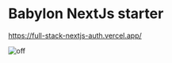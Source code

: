 # Babylon NextJs starter

https://full-stack-nextjs-auth.vercel.app/

![off](https://user-images.githubusercontent.com/52054459/224835610-f1f17da5-bb4d-494e-8d91-fa898e615fc0.gif)
